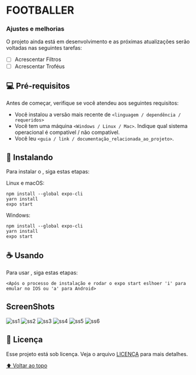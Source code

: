 # FOOTBALLER


### Ajustes e melhorias

O projeto ainda está em desenvolvimento e as próximas atualizações serão voltadas nas seguintes tarefas:

- [ ] Acrescentar Filtros
- [ ] Acrescentar Troféus 

## 💻 Pré-requisitos

Antes de começar, verifique se você atendeu aos seguintes requisitos:
<!---Estes são apenas requisitos de exemplo. Adicionar, duplicar ou remover conforme necessário--->
* Você instalou a versão mais recente de `<linguagem / dependência / requeridos>`
* Você tem uma máquina `<Windows / Linux / Mac>`. Indique qual sistema operacional é compatível / não compatível.
* Você leu `<guia / link / documentação_relacionada_ao_projeto>`.

## 🚀 Instalando <footballer>

Para instalar o <footballer>, siga estas etapas:

Linux e macOS:
```
npm install --global expo-cli
yarn install
expo start
```

Windows:
```
npm install --global expo-cli
yarn install
expo start
```

## ☕ Usando <footballer>

Para usar <footballer>, siga estas etapas:

```
<Após o processo de instalação e rodar o expo start eslhoer 'i' para emular no IOS ou 'a' para Android>
```

## ScreenShots <footballer>

![ss1](https://github.com/dougb60/Footbaler/tree/dev/screenShots/ss1.png)
![ss2](https://github.com/dougb60/Footbaler/tree/dev/screenShots/ss1.png)
![ss3](https://github.com/dougb60/Footbaler/tree/dev/screenShots/ss1.png)
![ss4](https://github.com/dougb60/Footbaler/tree/dev/screenShots/ss1.png)
![ss5](https://github.com/dougb60/Footbaler/tree/dev/screenShots/ss1.png)
![ss6](https://github.com/dougb60/Footbaler/tree/dev/screenShots/ss1.png)
  
  
## 📝 Licença

Esse projeto está sob licença. Veja o arquivo [LICENÇA](LICENSE.md) para mais detalhes.

[⬆ Voltar ao topo](#nome-do-projeto)<br>
